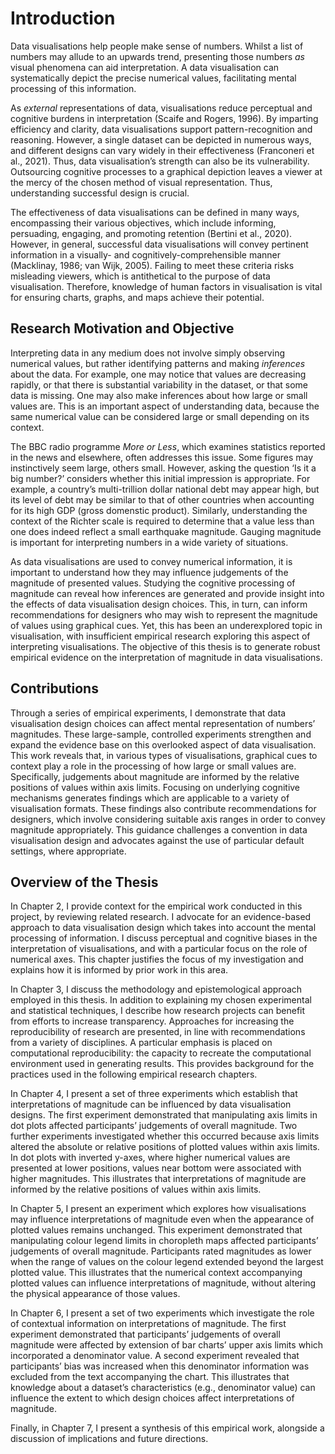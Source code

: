 # Introduction

Data visualisations help people make sense of numbers. Whilst a list of numbers may allude to an upwards trend, presenting those numbers *as* visual phenomena can aid interpretation. A data visualisation can systematically depict the precise numerical values, facilitating mental processing of this information. 

As *external* representations of data, visualisations reduce perceptual and cognitive burdens in interpretation (Scaife and Rogers, 1996). By imparting efficiency and clarity, data visualisations support pattern-recognition and reasoning. However, a single dataset can be depicted in numerous ways, and different designs can vary widely in their effectiveness (Franconeri et al., 2021). Thus, data visualisation’s strength can also be its vulnerability. Outsourcing cognitive processes to a graphical depiction leaves a viewer at the mercy of the chosen method of visual representation. Thus, understanding successful design is crucial.

The effectiveness of data visualisations can be defined in many ways, encompassing their various objectives, which include informing, persuading, engaging, and promoting retention (Bertini et al., 2020). However, in general, successful data visualisations will convey pertinent information in a visually- and cognitively-comprehensible manner (Macklinay, 1986; van Wijk, 2005). Failing to meet these criteria risks misleading viewers, which is antithetical to the purpose of data visualisation. Therefore, knowledge of human factors in visualisation is vital for ensuring charts, graphs, and maps achieve their potential.

## Research Motivation and Objective

Interpreting data in any medium does not involve simply observing numerical values, but rather identifying patterns and making *inferences* about the data. For example, one may notice that values are decreasing rapidly, or that there is substantial variability in the dataset, or that some data is missing. One may also make inferences about how large or small values are. This is an important aspect of understanding data, because the same numerical value can be considered large or small depending on its context.

The BBC radio programme *More or Less*, which examines statistics reported in the news and elsewhere, often addresses this issue. Some figures may instinctively seem large, others small. However, asking the question ‘Is it a big number?’ considers whether this initial impression is appropriate. For example, a country’s multi-trillion dollar national debt may appear high, but its level of debt may be similar to that of other countries when accounting for its high GDP (gross domenstic product). Similarly, understanding the context of the Richter scale is required to determine that a value less than one does indeed reflect a small earthquake magnitude. Gauging magnitude is important for interpreting numbers in a wide variety of situations.

As data visualisations are used to convey numerical information, it is important to understand how they may influence judgements of the magnitude of presented values. Studying the cognitive processing of magnitude can reveal how inferences are generated and provide insight into the effects of data visualisation design choices. This, in turn, can inform recommendations for designers who may wish to represent the magnitude of values using graphical cues. Yet, this has been an underexplored topic in visualisation, with insufficient empirical research exploring this aspect of interpreting visualisations. The objective of this thesis is to generate robust empirical evidence on the interpretation of magnitude in data visualisations.

## Contributions

Through a series of empirical experiments, I demonstrate that data visualisation design choices can affect mental representation of numbers’ magnitudes. These large-sample, controlled experiments strengthen and expand the evidence base on this overlooked aspect of data visualisation. This work reveals that, in various types of visualisations, graphical cues to context play a role in the processing of how large or small values are. Specifically, judgements about magnitude are informed by the relative positions of values within axis limits. Focusing on underlying cognitive mechanisms generates findings which are applicable to a variety of visualisation formats. These findings also contribute recommendations for designers, which involve considering suitable axis ranges in order to convey magnitude appropriately. This guidance challenges a convention in data visualisation design and advocates against the use of particular default settings, where appropriate. 

## Overview of the Thesis

In Chapter 2, I provide context for the empirical work conducted in this project, by reviewing related research. I advocate for an evidence-based approach to data visualisation design which takes into account the mental processing of information. I discuss perceptual and cognitive biases in the interpretation of visualisations, and with a particular focus on the role of numerical axes. This chapter justifies the focus of my investigation and explains how it is informed by prior work in this area.

In Chapter 3, I discuss the methodology and epistemological approach employed in this thesis. In addition to explaining my chosen experimental and statistical techniques, I describe how research projects can benefit from efforts to increase transparency. Approaches for increasing the reproducibility of research are presented, in line with recommendations from a variety of disciplines. A particular emphasis is placed on computational reproducibility: the capacity to recreate the computational environment used in generating results. This provides background for the practices used in the following empirical research chapters.

In Chapter 4, I present a set of three experiments which establish that interpretations of magnitude can be influenced by data visualisation designs. The first experiment demonstrated that manipulating axis limits in dot plots affected participants’ judgements of overall magnitude. Two further experiments investigated whether this occurred because axis limits altered the absolute or relative positions of plotted values within axis limits. In dot plots with inverted y-axes, where higher numerical values are presented at lower positions, values near bottom were associated with higher magnitudes. This illustrates that interpretations of magnitude are informed by the relative positions of values within axis limits.

In Chapter 5, I present an experiment which explores how visualisations may influence interpretations of magnitude even when the appearance of plotted values remains unchanged. This experiment demonstrated that manipulating colour legend limits in choropleth maps affected participants’ judgements of overall magnitude. Participants rated magnitudes as lower when the range of values on the colour legend extended beyond the largest plotted value. This illustrates that the numerical context accompanying plotted values can influence interpretations of magnitude, without altering the physical appearance of those values.

In Chapter 6, I present a set of two experiments which investigate the role of contextual information on interpretations of magnitude. The first experiment demonstrated that participants’ judgements of overall magnitude were affected by extension of bar charts’ upper axis limits which incorporated a denominator value. A second experiment revealed that participants’ bias was increased when this denominator information was excluded from the text accompanying the chart. This illustrates that knowledge about a dataset’s characteristics (e.g., denominator value) can influence the extent to which design choices affect interpretations of magnitude.

Finally, in Chapter 7, I present a synthesis of this empirical work, alongside a discussion of implications and future directions.

